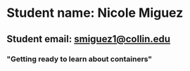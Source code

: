 # Student name: Nicole Miguez
## Student email: smiguez1@collin.edu
### "Getting ready to learn about containers"
